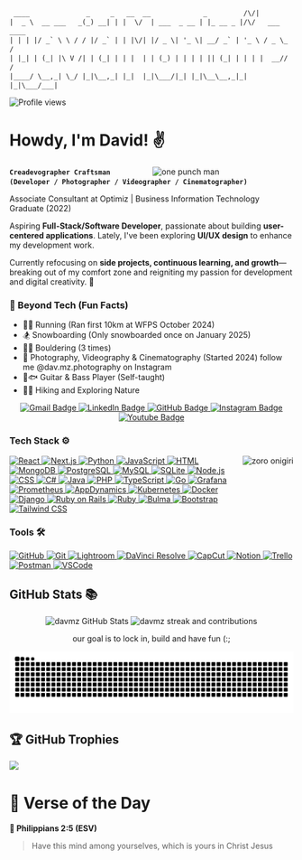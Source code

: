 ```
 ____              _     _   __  __             _         /\/|          
|  _ \  __ ___   _(_) __| | |  \/  | ___  _ __ | |_ __ _ |/\/   ___ ____
| | | |/ _` \ \ / / |/ _` | | |\/| |/ _ \| '_ \| __/ _` | '_ \ / _ \_  /
| |_| | (_| |\ V /| | (_| | | |  | | (_) | | | | || (_| | | | |  __// / 
|____/ \__,_| \_/ |_|\__,_| |_|  |_|\___/|_| |_|\__\__,_|_| |_|\___/___|
```
![Profile views](https://komarev.com/ghpvc/?username=davmz&label=Profile%20views&color=569cd6&style=flat)

# Howdy, I'm David! ✌

<img align="right" width="250px" alt="one punch man" src="https://media1.tenor.com/m/6KNp3NqFTagAAAAC/hello-hello-chat.gif">

**`Creadevographer Craftsman (Developer / Photographer / Videographer / Cinematographer)`**

Associate Consultant at Optimiz | Business Information Technology Graduate (2022)  

Aspiring **Full-Stack/Software Developer**, passionate about building **user-centered applications**. Lately, I've been exploring **UI/UX design** to enhance my development work.  

Currently refocusing on **side projects, continuous learning, and growth**—breaking out of my comfort zone and reigniting my passion for development and digital creativity. 🚀

### 🎨 Beyond Tech (Fun Facts)
- 🏃‍♂️ Running (Ran first 10km at WFPS October 2024)
- 🏂 Snowboarding (Only snowboarded once on January 2025)
- 🧗‍♀️ Bouldering (3 times)
- 🎥 Photography, Videography & Cinematography (Started 2024) follow me @dav.mz.photography on Instagram
- 🎸🐟 Guitar & Bass Player (Self-taught)
- 🚶‍♂️ Hiking and Exploring Nature

<div id="badges" align="center">
    <a href="mailto:montanezdavid@gmail.com" target="_blank">
        <img src="https://img.shields.io/badge/-montanezdavid@gmail.com-D14836?style=flat&logo=gmail&logoColor=white" alt="Gmail Badge"/>
    </a>
    <a href="https://www.linkedin.com/in/davmz/" target="_blank">
        <img src="https://img.shields.io/badge/-davmz-blue?style=flat&logo=linkedin&logoColor=white" alt="LinkedIn Badge"/>
    </a>
    <a href="https://www.instagram.com/dav.mz.photography/" target="_blank">
        <img src="https://img.shields.io/badge/-davmz-100000?style=flat&logo=github&logoColor=white" alt="GitHub Badge"/>
    </a>
    <a href="https://www.instagram.com/dav.mz.photography/" target="_blank">
        <img src="https://img.shields.io/badge/-dav.mz.photography-E4405F?style=flat&logo=instagram&logoColor=white" alt="Instagram Badge"/>
    </a>
        <a href="https://www.youtube.com/@davmz" target="_blank">
        <img src="https://img.shields.io/badge/-davmz-red?style=flat&logo=youtube&logoColor=white" alt="Youtube Badge"/>
    </a>
</div>

### Tech Stack ⚙

<img align="right" height="150px" alt="zoro onigiri" src="https://media0.giphy.com/media/v1.Y2lkPTc5MGI3NjExNnczemV3bjFjY242a2FqeDQ2c2xmOTg1bGIydXZ5eWZjM2pybzE0YSZlcD12MV9pbnRlcm5hbF9naWZfYnlfaWQmY3Q9Zw/4OV1bLOIWwIXRxpXlN/giphy.gif">



<p align="left">
    <a href="https://reactjs.org/" target="_blank">
        <img src="https://img.shields.io/badge/React-61DAFB?style=for-the-badge&logo=react&logoColor=black" alt="React" />
    </a>
    <a href="https://nextjs.org/" target="_blank">
        <img src="https://img.shields.io/badge/Next.js-000000?style=for-the-badge&logo=nextdotjs&logoColor=white" alt="Next.js" />
    </a>
    <a href="https://www.python.org/" target="_blank">
        <img src="https://img.shields.io/badge/Python-3776AB?style=for-the-badge&logo=python&logoColor=white" alt="Python" />
    </a>
    <a href="https://www.javascript.com/" target="_blank">
        <img src="https://img.shields.io/badge/JavaScript-F7DF1E?style=for-the-badge&logo=javascript&logoColor=black" alt="JavaScript" />
    </a>
    <a href="https://developer.mozilla.org/en-US/docs/Web/HTML" target="_blank">
        <img src="https://img.shields.io/badge/HTML5-E34F26?style=for-the-badge&logo=html5&logoColor=white" alt="HTML" />
    </a>
    <a href="https://www.mongodb.com/" target="_blank">
        <img src="https://img.shields.io/badge/MongoDB-47A248?style=for-the-badge&logo=mongodb&logoColor=white" alt="MongoDB" />
    </a>
    <a href="https://www.postgresql.org/" target="_blank">
        <img src="https://img.shields.io/badge/PostgreSQL-336791?style=for-the-badge&logo=postgresql&logoColor=white" alt="PostgreSQL" />
    </a>
    <a href="https://www.mysql.com/" target="_blank">
        <img src="https://img.shields.io/badge/MySQL-4479A1?style=for-the-badge&logo=mysql&logoColor=white" alt="MySQL" />
    </a>
    <a href="https://www.sqlite.org/" target="_blank">
        <img src="https://img.shields.io/badge/SQLite-003B57?style=for-the-badge&logo=sqlite&logoColor=white" alt="SQLite" />
    </a>
    <a href="https://nodejs.org/" target="_blank">
        <img src="https://img.shields.io/badge/Node.js-339933?style=for-the-badge&logo=nodedotjs&logoColor=white" alt="Node.js" />
    </a>
    <a href="https://developer.mozilla.org/en-US/docs/Web/CSS" target="_blank">
        <img src="https://img.shields.io/badge/CSS3-1572B6?style=for-the-badge&logo=css3&logoColor=white" alt="CSS" />
    </a>
    <a href="https://learn.microsoft.com/en-us/dotnet/csharp/" target="_blank">
        <img src="https://img.shields.io/badge/C%23-239120?style=for-the-badge&logo=csharp&logoColor=white" alt="C#" />
    </a>
    <a href="https://www.java.com/" target="_blank">
        <img src="https://img.shields.io/badge/Java-007396?style=for-the-badge&logo=java&logoColor=white" alt="Java" />
    </a>
    <a href="https://www.php.net/" target="_blank">
        <img src="https://img.shields.io/badge/PHP-777BB4?style=for-the-badge&logo=php&logoColor=white" alt="PHP" />
    </a>
    <a href="https://www.typescriptlang.org/" target="_blank">
        <img src="https://img.shields.io/badge/TypeScript-3178C6?style=for-the-badge&logo=typescript&logoColor=white" alt="TypeScript" />
    </a>
    <a href="https://golang.org/" target="_blank">
        <img src="https://img.shields.io/badge/Go-00ADD8?style=for-the-badge&logo=go&logoColor=white" alt="Go" />
    </a>
    <a href="https://grafana.com/" target="_blank">
        <img src="https://img.shields.io/badge/Grafana-F46800?style=for-the-badge&logo=grafana&logoColor=white" alt="Grafana" />
    </a>
    <a href="https://prometheus.io/" target="_blank">
        <img src="https://img.shields.io/badge/Prometheus-E6522C?style=for-the-badge&logo=prometheus&logoColor=white" alt="Prometheus" />
    </a>
    <a href="https://www.appdynamics.com/" target="_blank">
        <img src="https://img.shields.io/badge/AppDynamics-007396?style=for-the-badge&logo=appdynamics&logoColor=white" alt="AppDynamics" />
    </a>
    <a href="https://kubernetes.io/" target="_blank">
        <img src="https://img.shields.io/badge/Kubernetes-326CE5?style=for-the-badge&logo=kubernetes&logoColor=white" alt="Kubernetes" />
    </a>
    <a href="https://www.docker.com/" target="_blank">
        <img src="https://img.shields.io/badge/Docker-2496ED?style=for-the-badge&logo=docker&logoColor=white" alt="Docker" />
    </a>
    <a href="https://www.djangoproject.com/" target="_blank">
        <img src="https://img.shields.io/badge/Django-092E20?style=for-the-badge&logo=django&logoColor=white" alt="Django" />
    </a>
    <a href="https://rubyonrails.org/" target="_blank">
        <img src="https://img.shields.io/badge/Ruby%20on%20Rails-CC0000?style=for-the-badge&logo=rubyonrails&logoColor=white" alt="Ruby on Rails" />
    </a>
    <a href="https://www.ruby-lang.org/" target="_blank">
        <img src="https://img.shields.io/badge/Ruby-CC342D?style=for-the-badge&logo=ruby&logoColor=white" alt="Ruby" />
    </a>
    <a href="https://bulma.io/" target="_blank">
        <img src="https://img.shields.io/badge/Bulma-00D1B2?style=for-the-badge&logo=bulma&logoColor=white" alt="Bulma" />
    </a>
    <a href="https://getbootstrap.com/" target="_blank">
        <img src="https://img.shields.io/badge/Bootstrap-7952B3?style=for-the-badge&logo=bootstrap&logoColor=white" alt="Bootstrap" />
    </a>
    <a href="https://tailwindcss.com/" target="_blank">
        <img src="https://img.shields.io/badge/Tailwind%20CSS-38B2AC?style=for-the-badge&logo=tailwindcss&logoColor=white" alt="Tailwind CSS" />
    </a>
</p>

### Tools 🛠

<p align="left">
    <a href="https://github.com/" target="_blank">
        <img src="https://img.shields.io/badge/GitHub-181717?style=for-the-badge&logo=github&logoColor=white" alt="GitHub" />
    </a>
    <a href="https://git-scm.com/" target="_blank">
        <img src="https://img.shields.io/badge/Git-F05032?style=for-the-badge&logo=git&logoColor=white" alt="Git" />
    </a>
    <a href="https://www.adobe.com/products/photoshop-lightroom.html" target="_blank">
        <img src="https://img.shields.io/badge/Lightroom-31A8FF?style=for-the-badge&logo=adobe-lightroom&logoColor=white" alt="Lightroom" />
    </a>
    <a href="https://www.blackmagicdesign.com/products/davinciresolve" target="_blank">
        <img src="https://img.shields.io/badge/DaVinci%20Resolve-FECC00?style=for-the-badge&logo=davinci-resolve&logoColor=black" alt="DaVinci Resolve" />
    </a>
    <a href="https://www.capcut.com/" target="_blank">
        <img src="https://img.shields.io/badge/CapCut-000000?style=for-the-badge&logo=capcut&logoColor=white" alt="CapCut" />
    </a>
    <a href="https://www.notion.so/" target="_blank">
        <img src="https://img.shields.io/badge/Notion-000000?style=for-the-badge&logo=notion&logoColor=white" alt="Notion" />
    </a>
    <a href="https://trello.com/" target="_blank"> <img src="https://img.shields.io/badge/Trello-0052CC?style=for-the-badge&logo=trello&logoColor=white" alt="Trello" /> </a>
    <a href="https://www.postman.com/" target="_blank">
        <img src="https://img.shields.io/badge/Postman-FF6C37?style=for-the-badge&logo=postman&logoColor=white" alt="Postman" /> </a>
    <a href="https://code.visualstudio.com/" target="_blank">
        <img src="https://img.shields.io/badge/VSCode-007ACC?style=for-the-badge&logo=visual-studio-code&logoColor=white" alt="VSCode" />
    </a>
</p>

## GitHub Stats 📚

<div>
    <p align="center">
        <img src="https://github-readme-stats-davmz.vercel.app/api?username=Davmz&show_icons=true&theme=one_dark_pro" alt="davmz GitHub Stats" height="165">
        <img src="https://streak-stats.demolab.com?user=davmz&theme=tokyonight&hide_border=false" alt="davmz streak and contributions" height="165">
    </p>

   <p align="center">
     our goal is to lock in, build and have fun (:;
   </p>
</div>

<picture>
  <source media="(prefers-color-scheme: dark)" srcset="https://raw.githubusercontent.com/davmz/davmz/output/github-snake-dark.svg" />
  <source media="(prefers-color-scheme: light)" srcset="https://raw.githubusercontent.com/davmz/davmz/output/github-snake.svg" />
  <img alt="github-snake" src="https://raw.githubusercontent.com/davmz/davmz/output/github-snake.svg" />
</picture>

## 🏆 GitHub Trophies
![](https://github-profile-trophy.vercel.app/?username=davmz&theme=apprentice&no-frame=true&no-bg=false&margin-w=4)

# 📖 Verse of the Day
<!-- START: Verse of the Day -->
**📖 Philippians 2:5 (ESV)**
> Have this mind among yourselves, which is yours in Christ Jesus

<!-- END: Verse of the Day -->

